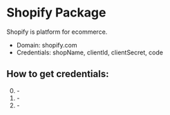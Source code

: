 # Shopify Package
Shopify is platform for ecommerce.
* Domain: shopify.com
* Credentials: shopName, clientId, clientSecret, code

## How to get credentials: 
0. \-
1. \-
2. \-